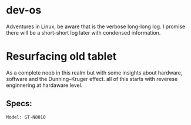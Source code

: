 # dev-os

Adventures in Linux, be aware that is the verbose long-long log. I promise there will be a short-short log later with condensed information. 

# Resurfacing old tablet

As a complete noob in this realm but with some insights about hardware, software and the Dunning–Kruger effect. all of this starts with reverese enginnering at hardaware level.

## Specs:

```
Model: GT-N8010

```

